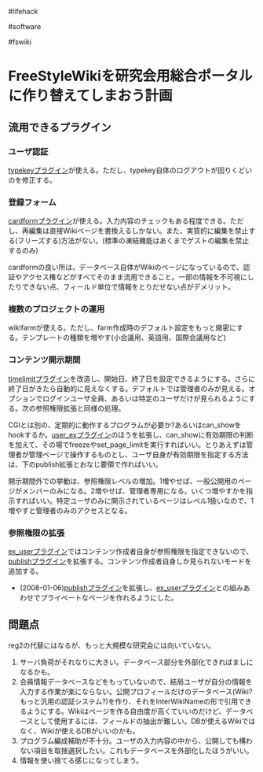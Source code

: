 #lifehack

#software

#fswiki




# FreeStyleWikiを研究会用総合ポータルに作り替えてしまおう計画


## 流用できるプラグイン


### ユーザ認証

[typekeyプラグイン](/plugin:181)が使える。ただし、typekey自体のログアウトが回りくどいのを修正する。


### 登録フォーム

[cardformプラグイン](/plugin:215)が使える。入力内容のチェックもある程度できる。ただし、再編集は直接Wikiページを書換えるしかない。また、実質的に編集を禁止する(フリーズする)方法がない。(標準の凍結機能はあくまでゲストの編集を禁止するのみ)

cardformの良い所は、データベース自体がWikiのページになっているので、認証やアクセス権などがすべてそのまま流用できること。一部の情報を不可視にしたりできない点、フィールド単位で情報をとりだせない点がデメリット。




### 複数のプロジェクトの運用

wikifarmが使える。ただし、farm作成時のデフォルト設定をもっと緻密にする。テンプレートの種類を増やす(小会議用、英語用、国際会議用など)


### コンテンツ開示期間

[timelimitプラグイン](/plugin:179)を改造し、開始日、終了日を設定できるようにする。さらに終了日がきたら自動的に見えなくする。デフォルトでは管理者のみが見える。オプションでログインユーザ全員、あるいは特定のユーザだけが見られるようにする。次の参照権限拡張と同様の処理。



CGIとは別の、定期的に動作するプログラムが必要か?あるいはcan_showをhookするか。[user_exプラグイン](/plugin:106)のほうを拡張し、can_showに有効期限の判断を加えて、その場でfreezeやset_page_limitを実行すればいい。とりあえずは管理者が管理ページで操作するものとし、ユーザ自身が有効期限を指定する方法は、下のpublish拡張とおなじ要領で作ればいい。



開示期間外での挙動は、参照権限レベルの増加。1増やせば、一般公開用のページがメンバーのみになる。2増やせば、管理者専用になる。いくつ増やすかを指示すればいい。特定ユーザのみに開示されているページはレベル1扱いなので、1増やすと管理者のみのアクセスとなる。


### 参照権限の拡張

[ex_userプラグイン](/plugin:106)ではコンテンツ作成者自身が参照権限を指定できないので、[publishプラグイン](/plugin:147)を拡張する。コンテンツ作成者自身しか見られないモードを追加する。

* (2008-01-06)[publishプラグイン](/plugin:147)を拡張し、[ex_userプラグイン](/plugin:106)との組みあわせでプライベートなページを作れるようにした。

## 問題点

reg2の代替にはなるが、もっと大規模な研究会には向いていない。

1. サーバ負荷がそれなりに大きい。データベース部分を外部化できればましになるかも。
1. 会員情報データベースなどをもっていないので、結局ユーザが自分の情報を入力する作業が楽にならない。公開プロフィールだけのデータベース(Wiki?もっと汎用の認証システム?)を作り、それをInterWikiNameの形で引用できるようにする。Wikiはページを作る自由度が高くていいのだけど、データベースとして使用するには、フィールドの抽出が難しい。DBが使えるWikiではなく、Wikiが使えるDBがいいのかも。
1. プログラム編成補助が不十分。ユーザの入力内容の中から、公開しても構わない項目を取捨選択したい。これもデータベースを外部化したほうがいい。
1. 情報を使い捨てる感じになってしまう。






